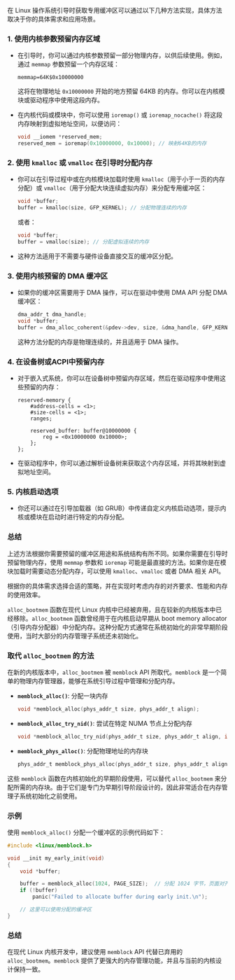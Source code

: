 在 Linux 操作系统引导时获取专用缓冲区可以通过以下几种方法实现，具体方法取决于你的具体需求和应用场景。

### 1. **使用内核参数预留内存区域**
- 在引导时，你可以通过内核参数预留一部分物理内存，以供后续使用。例如，通过 `memmap` 参数预留一个内存区域：
  ```
  memmap=64K$0x10000000
  ```
  这将在物理地址 `0x10000000` 开始的地方预留 64KB 的内存。你可以在内核模块或驱动程序中使用这段内存。

- 在内核代码或模块中，你可以使用 `ioremap()` 或 `ioremap_nocache()` 将这段内存映射到虚拟地址空间，以便访问：
  ```c
  void __iomem *reserved_mem;
  reserved_mem = ioremap(0x10000000, 0x10000); // 映射64KB的内存
  ```

### 2. **使用 `kmalloc` 或 `vmalloc` 在引导时分配内存**
- 你可以在引导过程中或在内核模块加载时使用 `kmalloc`（用于小于一页的内存分配）或 `vmalloc`（用于分配大块连续虚拟内存）来分配专用缓冲区：
  ```c
  void *buffer;
  buffer = kmalloc(size, GFP_KERNEL); // 分配物理连续的内存
  ```
  或者：
  ```c
  void *buffer;
  buffer = vmalloc(size); // 分配虚拟连续的内存
  ```

- 这种方法适用于不需要与硬件设备直接交互的缓冲区分配。

### 3. **使用内核预留的 DMA 缓冲区**
- 如果你的缓冲区需要用于 DMA 操作，可以在驱动中使用 DMA API 分配 DMA 缓冲区：
  ```c
  dma_addr_t dma_handle;
  void *buffer;
  buffer = dma_alloc_coherent(&pdev->dev, size, &dma_handle, GFP_KERNEL);
  ```
  这种方法分配的内存是物理连续的，并且适用于 DMA 操作。

### 4. **在设备树或ACPI中预留内存**
- 对于嵌入式系统，你可以在设备树中预留内存区域，然后在驱动程序中使用这些预留的内存：
  ```dts
  reserved-memory {
      #address-cells = <1>;
      #size-cells = <1>;
      ranges;

      reserved_buffer: buffer@10000000 {
          reg = <0x10000000 0x10000>;
      };
  };
  ```

- 在驱动程序中，你可以通过解析设备树来获取这个内存区域，并将其映射到虚拟地址空间。

### 5. **内核启动选项**
- 你还可以通过在引导加载器（如 GRUB）中传递自定义内核启动选项，提示内核或模块在启动时进行特定的内存分配。

### 总结
上述方法根据你需要预留的缓冲区用途和系统结构有所不同。如果你需要在引导时预留物理内存，使用 `memmap` 参数和 `ioremap` 可能是最直接的方法。如果你是在模块加载时需要动态分配内存，可以使用 `kmalloc`、`vmalloc` 或者 DMA 相关 API。

根据你的具体需求选择合适的策略，并在实现时考虑内存的对齐要求、性能和内存的使用效率。

`alloc_bootmem` 函数在现代 Linux 内核中已经被弃用，且在较新的内核版本中已经移除。`alloc_bootmem` 函数曾经用于在内核启动早期从 boot memory allocator（引导内存分配器）中分配内存。这种分配方式通常在系统初始化的非常早期阶段使用，当时大部分的内存管理子系统还未初始化。

### 取代 `alloc_bootmem` 的方法

在新的内核版本中，`alloc_bootmem` 被 `memblock` API 所取代。`memblock` 是一个简单的物理内存管理器，能够在系统引导过程中管理和分配内存。

- **`memblock_alloc()`**: 分配一块内存
  ```c
  void *memblock_alloc(phys_addr_t size, phys_addr_t align);
  ```

- **`memblock_alloc_try_nid()`**: 尝试在特定 NUMA 节点上分配内存
  ```c
  void *memblock_alloc_try_nid(phys_addr_t size, phys_addr_t align, int nid);
  ```

- **`memblock_phys_alloc()`**: 分配物理地址的内存块
  ```c
  phys_addr_t memblock_phys_alloc(phys_addr_t size, phys_addr_t align);
  ```

这些 `memblock` 函数在内核初始化的早期阶段使用，可以替代 `alloc_bootmem` 来分配所需的内存块。由于它们是专门为早期引导阶段设计的，因此非常适合在内存管理子系统初始化之前使用。

### 示例

使用 `memblock_alloc()` 分配一个缓冲区的示例代码如下：

```c
#include <linux/memblock.h>

void __init my_early_init(void)
{
    void *buffer;

    buffer = memblock_alloc(1024, PAGE_SIZE);  // 分配 1024 字节，页面对齐
    if (!buffer)
        panic("Failed to allocate buffer during early init.\n");

    // 这里可以使用分配的缓冲区
}
```

### 总结

在现代 Linux 内核开发中，建议使用 `memblock` API 代替已弃用的 `alloc_bootmem`。`memblock` 提供了更强大的内存管理功能，并且与当前的内核设计保持一致。
